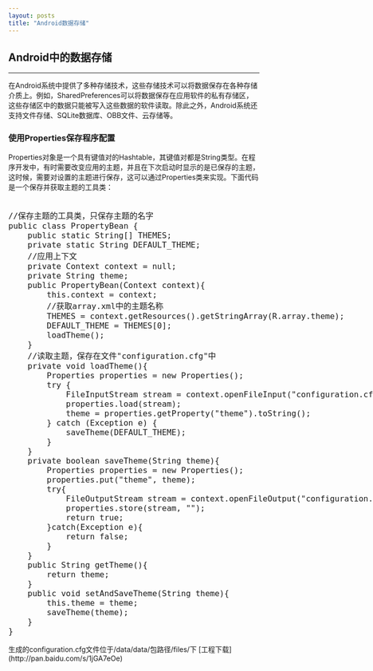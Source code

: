 ```yaml
---
layout: posts
title: "Android数据存储"
---    
```

## Android中的数据存储
-------------------------------------------  
在Android系统中提供了多种存储技术，这些存储技术可以将数据保存在各种存储介质上。例如，SharedPreferences可以将数据保存在应用软件的私有存储区，这些存储区中的数据只能被写入这些数据的软件读取。除此之外，Android系统还支持文件存储、SQLite数据库、OBB文件、云存储等。    
### 使用Properties保存程序配置
Properties对象是一个具有键值对的Hashtable，其键值对都是String类型。在程序开发中，有时需要改变应用的主题，并且在下次启动时显示的是已保存的主题，这时候，需要对设置的主题进行保存，这可以通过Properties类来实现。下面代码是一个保存并获取主题的工具类：     


<font size=4px>
<xmp class="prettyprint linenums">
//保存主题的工具类，只保存主题的名字
public class PropertyBean {
	public static String[] THEMES;
	private static String DEFAULT_THEME;
	//应用上下文
	private Context context = null;
	private String theme;
	public PropertyBean(Context context){
		this.context = context;
		//获取array.xml中的主题名称
		THEMES = context.getResources().getStringArray(R.array.theme);
		DEFAULT_THEME = THEMES[0];
		loadTheme();
	}
	//读取主题，保存在文件"configuration.cfg"中
	private void loadTheme(){
		Properties properties = new Properties();
		try {
			FileInputStream stream = context.openFileInput("configuration.cfg");
			properties.load(stream);
			theme = properties.getProperty("theme").toString();
		} catch (Exception e) {
			saveTheme(DEFAULT_THEME);
		}
	}
	private boolean saveTheme(String theme){
		Properties properties = new Properties();
		properties.put("theme", theme);
		try{
			FileOutputStream stream = context.openFileOutput("configuration.cfg", Context.MODE_PRIVATE);
			properties.store(stream, "");
			return true;
		}catch(Exception e){
			return false;
		}
	}
	public String getTheme(){
		return theme;
	}
	public void setAndSaveTheme(String theme){
		this.theme = theme;
		saveTheme(theme);
	}
}
</xmp>
</font>
生成的configuration.cfg文件位于/data/data/包路径/files/下    
[工程下载](http://pan.baidu.com/s/1jGA7eOe)
<font size=4px>
<xmp class="prettyprint linenums">

</xmp>
</font>
